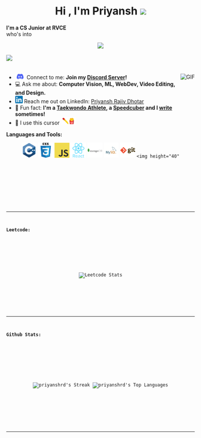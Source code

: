 <h1 align="center"><b>Hi , I'm Priyansh </b><img src="https://media.giphy.com/media/hvRJCLFzcasrR4ia7z/giphy.gif" width="35"></h1>
<!--  --><p><b>I'm a CS Junior at RVCE</b><br />who's into</p>
<p align="center">
  <a href="https://github.com/DenverCoder1/readme-typing-svg">
  <img src="https://readme-typing-svg.herokuapp.com?font=Time+New+Roman&color=cyan&size=25&center=true&vCenter=true&width=600&height=100&lines=Computer+Vision+and+ML;Frontend+Development;Language+Models">
</a>

<img src="https://user-images.githubusercontent.com/73097560/115834477-dbab4500-a447-11eb-908a-139a6edaec5c.gif"><br><br>

<img align="right" alt="GIF" height="160px" src="https://media.giphy.com/media/du3J3cXyzhj75IOgvA/giphy.gif" />

- <img alt="Discord" src="https://github.com/priyanshrd/priyanshrd/blob/main/download.png" height="15"/> Connect to me: **Join my [Discord Server](https://discord.gg/yQsXFprAxM)!**
- 💻  Ask me about: **Computer Vision, ML, WebDev, Video Editing, and Design.**
- <img alt="LinkedIn" src="https://github.com/priyanshrd/priyanshrd/blob/main/linkedin.png" height="20"/> Reach me out on LinkedIn: [Priyansh Rajiv Dhotar](https://www.linkedin.com/in/priyanshrd)
- 🏅 Fun fact: **I'm a [Taekwondo Athlete](https://www.instagram.com/p/C-E02DxvPXI/?igsh=MTB5d3NmMzZncGd5eQ==), a [Speedcuber](https://www.worldcubeassociation.org/persons/2024DHOT01) and I [write](https://www.instagram.com/p/C_GB5mKyaNb/?igsh=MWg4YWNiaXlycGsxeg==) sometimes!**
- 🤭 I use this cursor [<img alt="Fries" src="https://github.com/priyanshrd/priyanshrd/blob/main/pack569.png" height="20"/>](https://custom-cursor.com/en/collection/food-and-drinks/fries)

**Languages and Tools:**

<p align="center">

  <div align="center">
  
  <code><img height="40" src="https://raw.githubusercontent.com/github/explore/80688e429a7d4ef2fca1e82350fe8e3517d3494d/topics/cpp/cpp.png"></code> <code><img height="40" src="https://raw.githubusercontent.com/github/explore/80688e429a7d4ef2fca1e82350fe8e3517d3494d/topics/css/css.png"></code> <code><img height="40" src="https://raw.githubusercontent.com/github/explore/80688e429a7d4ef2fca1e82350fe8e3517d3494d/topics/javascript/javascript.png"></code> <code><img height="40" src="https://raw.githubusercontent.com/devicons/devicon/master/icons/react/react-original-wordmark.svg"></code> <code><img height="40" src="https://raw.githubusercontent.com/github/explore/80688e429a7d4ef2fca1e82350fe8e3517d3494d/topics/mongodb/mongodb.png"></code> <code><img height="40" src="https://raw.githubusercontent.com/github/explore/80688e429a7d4ef2fca1e82350fe8e3517d3494d/topics/mysql/mysql.png"></code> <code><img height="40" src="https://raw.githubusercontent.com/github/explore/80688e429a7d4ef2fca1e82350fe8e3517d3494d/topics/git/git.png"></code> <code><img height="40" 

  </div>
  </p>

 ---
**Leetcode:**
<p align="center">
<div align="center">
  
  ![Leetcode Stats](https://leetcard.jacoblin.cool/priyanshrocks17)
  
</div>
</p>

---

**Github Stats:**

<p align="center">
  <div align="center">
    
  ![priyanshrd's Streak](https://github-readme-streak-stats.herokuapp.com/?user=priyanshrd&theme=vue-dark&hide_border=true)
  ![priyanshrd's Top Languages](https://github-readme-stats.vercel.app/api/top-langs/?username=priyanshrd&theme=vue-dark&show_icons=true&hide_border=true&layout=compact)
  
  </div>
</p>

 


---

</p>

</p>


<br>

